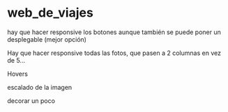 # web_de_viajes


hay que hacer responsive los botones aunque también se puede poner un desplegable (mejor opción)

Hay que hacer responsive todas las fotos, que pasen a 2 columnas en vez de 5... 

Hovers

escalado de la imagen

decorar un poco
